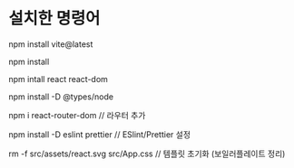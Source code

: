 # 설치한 명령어

npm install vite@latest

npm install

npm intall react react-dom

npm install -D @types/node

npm i react-router-dom // 라우터 추가

npm install -D eslint prettier // ESlint/Prettier 설정

rm -f src/assets/react.svg src/App.css // 템플릿 초기화 (보일러플레이트 정리)
